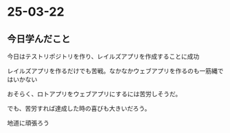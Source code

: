 # 25-03-22  
## 今日学んだこと  
今日はテストリポジトリを作り、レイルズアプリを作成することに成功　　

レイルズアプリを作るだけでも苦戦。なかなかウェブアプリを作るのも一筋縄ではいかない  

おそらく、ロトアプリをウェブアプリにするには苦労しそうだ。  

でも、苦労すれば達成した時の喜びも大きいだろう。  

地道に頑張ろう
